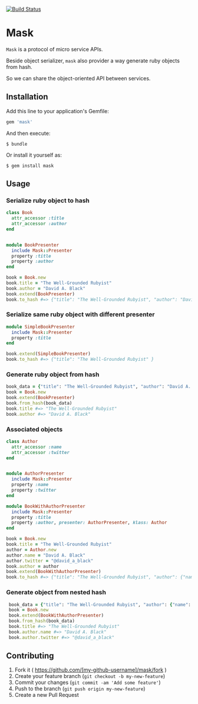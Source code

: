 [![Build Status](https://travis-ci.org/allenwei/mask.svg)](https://travis-ci.org/allenwei/mask)
# Mask

`Mask` is a protocol of micro service APIs.

Beside object serializer, `mask` also provider a way generate ruby objects from hash.

So we can share the object-oriented API between services.


## Installation

Add this line to your application's Gemfile:

```ruby
gem 'mask'
```

And then execute:

    $ bundle

Or install it yourself as:

    $ gem install mask

## Usage



### Serialize ruby object to hash


```ruby
class Book
  attr_accessor :title
  attr_accessor :author
end


module BookPresenter
  include Mask::Presenter
  property :title
  property :author
end

```

```ruby
book = Book.new
book.title = "The Well-Grounded Rubyist"
book.author = "David A. Black"
book.extend(BookPresenter)
book.to_hash #=> {"title": "The Well-Grounded Rubyist", "author": "David A. Black" }
```

### Serialize same ruby object with different presenter

```ruby
module SimpleBookPresenter
  include Mask::Presenter
  property :title
end

book.extend(SimpleBookPresenter)
book.to_hash #=> {"title": "The Well-Grounded Rubyist" }

```

### Generate ruby object from hash

```ruby
book_data = {"title": "The Well-Grounded Rubyist", "author": "David A. Black" }
book = Book.new
book.extend(BookPresenter)
book.from_hash(book_data)
book.title #=> "The Well-Grounded Rubyist"
book.author #=> "David A. Black"
```


### Associated objects

```ruby
class Author
  attr_accessor :name
  attr_accessor :twitter
end


module AuthorPresenter
  include Mask::Presenter
  property :name
  property :twitter
end

module BookWithAuthorPresenter
  include Mask::Presenter
  property :title
  property :author, presenter: AuthorPresenter, klass: Author
end

```

```ruby
book = Book.new
book.title = "The Well-Grounded Rubyist"
author = Author.new
author.name = "David A. Black"
author.twitter = "@david_a_black"
book.author = author
book.extend(BookWithAuthorPresenter)
book.to_hash #=> {"title": "The Well-Grounded Rubyist", "author": {"name": "David A. Black", "twitter": "@david_a_black" }}

```

### Generate object from nested hash

```ruby
 book_data = {"title": "The Well-Grounded Rubyist", "author": {"name": "David A. Black", "twitter": "@david_a_black" }}
 book = Book.new
 book.extend(BookWithAuthorPresenter)
 book.from_hash(book_data)
 book.title #=> "The Well-Grounded Rubyist"
 book.author.name #=> "David A. Black"
 book.author.twitter #=> "@david_a_black"
```

## Contributing

1. Fork it ( https://github.com/[my-github-username]/mask/fork )
2. Create your feature branch (`git checkout -b my-new-feature`)
3. Commit your changes (`git commit -am 'Add some feature'`)
4. Push to the branch (`git push origin my-new-feature`)
5. Create a new Pull Request
